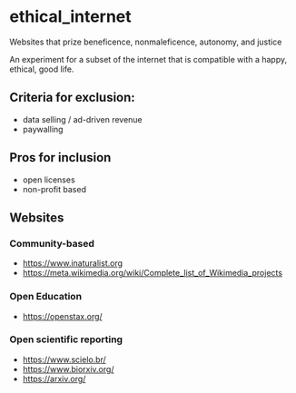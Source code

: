 # ethical_internet
Websites that  prize beneficence, nonmaleficence, autonomy, and justice

An experiment for a subset of the internet that is compatible with a happy, ethical, good life. 

## Criteria for exclusion: 

- data selling / ad-driven revenue
- paywalling 

## Pros for inclusion

- open licenses
- non-profit based

## Websites

### Community-based
- https://www.inaturalist.org
- https://meta.wikimedia.org/wiki/Complete_list_of_Wikimedia_projects

### Open Education
- https://openstax.org/

### Open scientific reporting

- https://www.scielo.br/
- https://www.biorxiv.org/
- https://arxiv.org/
